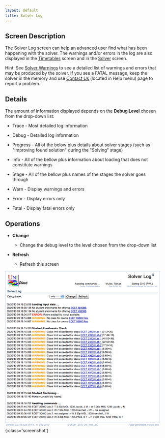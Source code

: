 ```yaml
---
layout: default
title: Solver Log
---
```



## Screen Description

The Solver Log screen can help an advanced user find what has been happening with the solver. The warnings and/or errors in the log are also displayed in the [Timetables](timetables) screen and in the [Solver](solver) screen.

Hint: See [Solver Warnings](solver-warnings) to see a detailed list of warnings and errors that may be produced by the solver. If you see a FATAL message, keep the solver in the memory and use [Contact Us](contact-us) (located in Help menu) page to report a problem.

## Details

The amount of information displayed depends on the **Debug Level** chosen from the drop-down list:

* Trace - Most detailed log information

* Debug - Detailed log information

* Progress - All of the below plus details about solver stages (such as "improving found solution" during the "Solving" stage)

* Info - All of the bellow plus information about loading that does not constitute warnings

* Stage - All of the bellow plus names of the stages the solver goes through

* Warn - Display warnings and errors

* Error - Display errors only

* Fatal - Display fatal errors only

## Operations

* **Change**
	* Change the debug level to the level chosen from the drop-down list

* **Refresh**
	* Refresh this screen


![Solver Log](images/solver-log-1.png){:class='screenshot'}
